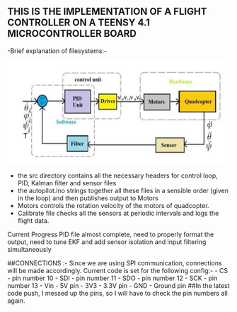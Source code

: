 ## THIS IS THE IMPLEMENTATION OF A FLIGHT CONTROLLER ON A TEENSY 4.1 MICROCONTROLLER BOARD
-Brief explanation of filesystems:-

![alt text](image.png)

 - the src directory contains all the necessary headers for control loop, PID, Kalman filter and sensor files
 - the autopilot.ino strings together all these files in a sensible order (given in the loop) and then publishes output to Motors
 - Motors controls the rotation velocity of the motors of quadcopter.
 - Calibrate file checks all the sensors at periodic intervals and logs the flight data.


Current Progress PID file almost complete, need to properly format the output,
need to tune EKF and add sensor isolation and input filtering simultaneously 

##CONNECTIONS :-
    Since we are using SPI communication, connections will be made accordingly. Current code is set for the following config:-
        - CS - pin number 10
        - SDI - pin number 11
        - SDO - pin number 12
        - SCK - pin number 13
        - Vin - 5V pin
        - 3V3 - 3.3V pin
        - GND - Ground pin 
##In the latest code push, I messed up the pins, so I will have to check the pin numbers all again.
